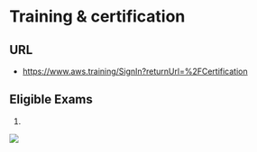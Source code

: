 # Training & certification

## URL
* https://www.aws.training/SignIn?returnUrl=%2FCertification

## Eligible Exams
1) 

[<img src="https://i.imgur.com/leqzowR.png">](https://i.imgur.com/leqzowR.png)
